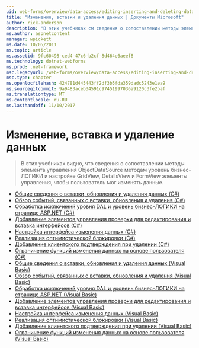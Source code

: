 ```yaml
---
uid: web-forms/overview/data-access/editing-inserting-and-deleting-data/index
title: "Изменения, вставки и удаления данных | Документы Microsoft"
author: rick-anderson
description: "В этих учебниках см сведения о сопоставлении методы элемента управления ObjectDataSource методам уровень бизнес-ЛОГИКИ и настройке GridView, DetailsView и FormView co..."
ms.author: aspnetcontent
manager: wpickett
ms.date: 10/05/2011
ms.topic: article
ms.assetid: 9fc60498-ced4-47c6-b2cf-8d464e6aeef8
ms.technology: dotnet-webforms
ms.prod: .net-framework
msc.legacyurl: /web-forms/overview/data-access/editing-inserting-and-deleting-data
msc.type: chapter
ms.openlocfilehash: 424781d445443ff2df3b5fda359dadc5243e1ea9
ms.sourcegitcommit: 9a9483aceb34591c97451997036a9120c3fe2baf
ms.translationtype: MT
ms.contentlocale: ru-RU
ms.lasthandoff: 11/10/2017
---
```

<a name="editing-inserting-and-deleting-data"></a>Изменение, вставка и удаление данных
====================
> В этих учебниках видно, что сведения о сопоставлении методы элемента управления ObjectDataSource методам уровень бизнес-ЛОГИКИ и настройке GridView, DetailsView и FormView элементы управления, чтобы пользователь мог изменять данные.


- [Общие сведения о вставки, обновления и удаления данных (C#)](an-overview-of-inserting-updating-and-deleting-data-cs.md)
- [Обзор событий, связанных с вставки, обновления и удаления (C#)](examining-the-events-associated-with-inserting-updating-and-deleting-cs.md)
- [Обработка исключений уровня DAL и уровень бизнес-ЛОГИКИ на странице ASP.NET (C#)](handling-bll-and-dal-level-exceptions-in-an-asp-net-page-cs.md)
- [Добавление элементов управления проверки для редактирования и вставка интерфейсов (C#)](adding-validation-controls-to-the-editing-and-inserting-interfaces-cs.md)
- [Настройка интерфейса изменения данных (C#)](customizing-the-data-modification-interface-cs.md)
- [Реализация оптимистической блокировки (C#)](implementing-optimistic-concurrency-cs.md)
- [Добавление клиентского подтверждения при удалении (C#)](adding-client-side-confirmation-when-deleting-cs.md)
- [Ограничение функций изменения данных на основе пользователя (C#)](limiting-data-modification-functionality-based-on-the-user-cs.md)
- [Общие сведения о вставки, обновления и удаления данных (Visual Basic)](an-overview-of-inserting-updating-and-deleting-data-vb.md)
- [Обзор событий, связанных с вставки, обновления и удаления (Visual Basic)](examining-the-events-associated-with-inserting-updating-and-deleting-vb.md)
- [Обработка исключений уровня DAL и уровень бизнес-ЛОГИКИ на странице ASP.NET (Visual Basic)](handling-bll-and-dal-level-exceptions-in-an-asp-net-page-vb.md)
- [Добавление элементов управления проверки для редактирования и вставка интерфейсов (Visual Basic)](adding-validation-controls-to-the-editing-and-inserting-interfaces-vb.md)
- [Настройка интерфейса изменения данных (Visual Basic)](customizing-the-data-modification-interface-vb.md)
- [Реализация оптимистической блокировки (Visual Basic)](implementing-optimistic-concurrency-vb.md)
- [Добавление клиентского подтверждения при удалении (Visual Basic)](adding-client-side-confirmation-when-deleting-vb.md)
- [Ограничение функций изменения данных на основе пользователя (Visual Basic)](limiting-data-modification-functionality-based-on-the-user-vb.md)
